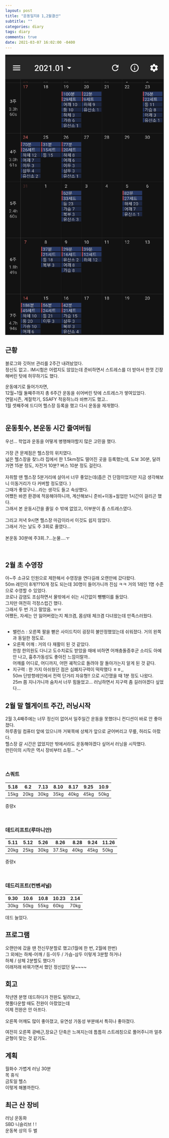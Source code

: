 ```yaml
---
layout: post
title: "운동일지8 1,2월결산"
subtitle: ""
categories: diary
tags: diary
comments: true
date: 2021-03-07 16:02:00 -0400
---
```


<img src="/assets/img/posts/20210307.jpg">   

## 근황 
블로그와 깃허브 관리를 2주간 내려놨었다.    
정신도 없고.. IM시험은 어렵지도 않았는데 준비하면서 스트레스를 더 받아서 한껏 긴장해버린 탓에 허무하기도 했다.  

운동얘기로 들어가자면,  
12월~1월 둘째주까지 총 6주간 운동을 쉬어버린 탓에 스트레스가 쌓여있었다.    
연말시즌, 계절학기, SSAFY 적응하느라 바쁘기도 했고..  
1월 셋째주에 드디어 헬스장 등록을 했고 다시 운동을 재개했다.    
<br>

## 운동횟수, 본운동 시간 줄여버림
우선... 학업과 운동을 어떻게 병행해야할지 많은 고민을 했다.  
<br>
가장 큰 문제점은 헬스장의 위치였다.     
넓은 헬스장을 찾느라 집에서 한 1.5km정도 떨어진 곳을 등록했는데, 
도보 30분, 달려가면 15분 정도, 자전거 10분? 버스 10분 정도 걸린다.  
<br>
자취할 땐 헬스장 5분거리에 살아서 너무 좋았는데(좁은 건 단점이었지만 지금 생각해보니 이동거리가 다 커버할 정도였다. )   
그때가 좋았구나...라는 생각도 들고 속상했다.    
어쨌든 바뀐 환경에 적응해야하니까, 계산해보니 준비+이동+웜업만 1시간이 걸리곤 했다.  
그래서 본 운동시간을 줄일 수 밖에 없었고, 이부분이 좀 스트레스였다.      
<br>
그리고 저녁 9시면 헬스장 마감이라서 이것도 쉽지 않았다.    
그래서 가는 날도 주 3회로 줄였다...     
<br>
본운동 30분에 주3회..?...눈물....ㅜ

<br>

## 2월 초 수영장
아~주 소규모 인원으로 제한해서 수영장을 연다길래 오랜만에 갔다왔다.      
50m 레인이 8개??10개 정도 되는데 30명이 들어가니까 진심 ㅋㅋ 거의 1레인 1명 수준으로 수영할 수 있었다.  
코로나 감염도 조심하면서 물밖에서 쉬는 시간없이 뺑뺑이를 돌았다.       
그치만 여전히 걱정스럽긴 했다.  
그래서 두 번 가고 말았음. ㅠㅠ      
어쨌든, 자세는 안 잃어버렸는지 체크겸, 몸상태 체크겸 다녀왔는데 만족스러웠다.   
<br>
- 밸런스 : 오른쪽 팔을 뻗은 사이드킥이 굉장히 불안정했었는데 쉬워졌다. 거의 왼쪽과 동일한 정도로.     
- 오른쪽 어깨 : 거의 다 재활이 된 것 같았다.  
한참 한의원도 다니고 도수치료도 받았을 때에 비하면 어깨충돌증후군 소리도 아예 안 나고, 흉추가동성도 좋아진 느낌이랄까..     
어깨를 어디로, 어디까지, 어떤 궤적으로 돌려야 잘 돌아가는지 알게 된 것 같다.    
- 지구력 : 한 가지 아쉬웠던 점은 심폐지구력이 떡락했다 ㅎㅎ,,  
50m 단방향레인에서 전력 단거리 자유형!! 으로 시간쟀을 때 1분 정도 나왔다.    
25m 쯤 지나가니까 숨차서 너무 힘들었고... 러닝하면서 지구력 좀 길러야겠다 싶었다...    

## 2월 말 헬게이트 주간, 러닝시작  
2월 3,4째주에는 너무 정신이 없어서 일주일간 운동을 못했더니 컨디션이 바로 안 좋아졌다.  
하루종일 컴퓨터 앞에 있으니까 거북목에 상체가 앞으로 굳어버리고 무릎, 허리도 아팠다.    
헬스장 갈 시간은 없었지만 밖에서라도 운동해야겠다 싶어서 러닝을 시작했다.   
런린이의 시작은 역시 장비부터 쇼핑... ^~^    

<br>

### 스쿼트  


5.18 | 6.2  | 7.13 | 8.10 | 8.17 | 9.25 | 10.9
-----|------|------|------|------|------|-----
15kg | 20kg | 30kg | 35kg | 40kg | 45kg | 50kg

증량x   

<br>

### 데드리프트(루마니안)    


5.11 | 5.12 | 5.26 | 8.26   | 8.28 | 9.24 | 11.26 
-----|------|------|--------|------|-----|-----
20kg | 25kg | 30kg | 37.5kg | 40kg | 45kg | 50kg

증량x


<br>

### 데드리프트(컨벤셔널)    

9.30 | 10.6 | 10.8 | 10.23 | 2.14
-----|------|-----|-----|----- 
30kg | 50kg | 55kg | 60kg | 70kg

데드 늘었다. 
     


## 프로그램     
오랜만에 갔을 땐 전신무분할로 했고(1월에 한 번, 2월에 한번)     
그 외에는 하체-어깨 / 등-이두 / 가슴-삼두 이렇게 3분할 하거나   
하체 / 상체 2분할도 했다가     
이래저래 바꿔가면서 했던 정신없던 달~~~~    


## 회고
작년엔 분명 데드하다가 전완도 털려보고,     
랫풀다운할 때도 전완이 아팠었는데   
이제 전완은 안 아프다.  
<br>
오른쪽 어깨도 많이 좋아졌고, 유연성 가동성 부분에서 특히나 좋아졌다.    

여전히 오른쪽 광배근,장요근 단축은 느껴지는데 틈틈히 스트레칭으로 풀어주니까 얼추 균형이 맞는 것 같기도.    

## 계획 
월화수 가볍게 러닝 30분     
목 휴식     
금토일 헬스     
이렇게 해볼까한다.  


## 최근 산 장비 
러닝 운동화     
SBD 니슬리브 ! !        
운동복 상의 두 벌   

